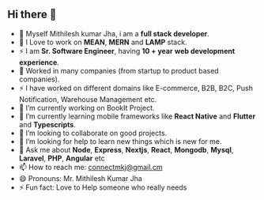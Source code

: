 ## Hi there 👋
- 🌱 Myself Mithilesh kumar Jha, i am a **full stack developer**.
- 🔭 I Love to work on **MEAN**, **MERN** and **LAMP** stack.
- ⚡ I am **Sr. Software Engineer**, having **10 + year** **web development experience**.
- 🌱 Worked in many companies (from startup to product based companies).
- ⚡ I have worked on different domains like E-commerce, B2B, B2C, Push Notification, Warehouse Management etc.
- 🔭 I’m currently working on BookIt Project.
- 🌱 I’m currently learning mobile frameworks like **React Native** and **Flutter** and **Typescripts**.
- 👯 I’m looking to collaborate on good projects.
- 🤔 I’m looking for help to learn new things which is new for me.
- 💬 Ask me about **Node**, **Express**, **Nextjs**, **React**, **Mongodb**, **Mysql**, **Laravel**, **PHP**, **Angular** etc
- 📫 How to reach me: connectmkj@gmail.cm
- 😄 Pronouns: Mr. Mithilesh Kumar Jha
- ⚡ Fun fact: Love to Help someone who really needs 
